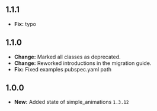 ## 1.1.1

- **Fix:** typo

## 1.1.0

- **Change:** Marked all classes as deprecated.
- **Change:** Reworked introductions in the migration guide.
- **Fix:** Fixed examples pubspec.yaml path

## 1.0.0

- **New:** Added state of simple_animations `1.3.12`
